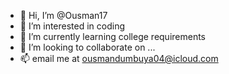- 👋 Hi, I’m @Ousman17
- 👀 I’m interested in coding 
- 🌱 I’m currently learning college requirements
- 💞️ I’m looking to collaborate on ...
- 📫 email me at ousmandumbuya04@icloud.com

<!---
Ousman17/Ousman17 is a ✨ special ✨ repository because its `README.md` (this file) appears on your GitHub profile.
You can click the Preview link to take a look at your changes.
--->
